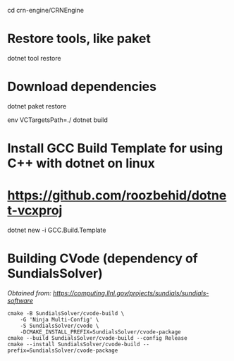 cd crn-engine/CRNEngine
# Restore tools, like paket
dotnet tool restore

# Download dependencies
dotnet paket restore


env VCTargetsPath=./ dotnet build
# Install GCC Build Template for using C++ with dotnet on linux
# https://github.com/roozbehid/dotnet-vcxproj
dotnet new -i GCC.Build.Template


# Building CVode (dependency of SundialsSolver)

*Obtained from: https://computing.llnl.gov/projects/sundials/sundials-software*
```
cmake -B SundialsSolver/cvode-build \
    -G 'Ninja Multi-Config' \
    -S SundialsSolver/cvode \
    -DCMAKE_INSTALL_PREFIX=SundialsSolver/cvode-package
cmake --build SundialsSolver/cvode-build --config Release
cmake --install SundialsSolver/cvode-build --prefix=SundialsSolver/cvode-package
